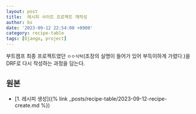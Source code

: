 ```yaml
---
layout: post
title:  레시피 사이트 프로젝트 재작성
author: bs
date: '2023-09-12 22:54:00 +0900'
category: recipe-table
tags: [Django, project]
---
```


부트캠프 최종 프로젝트였던 `ㅇㅇ식탁`(조장의 실명이 들어가 있어 부득이하게 가렸다.)을 DRF로 다시 작성하는 과정을 담는다.

## 원본
- [1. 레시피 생성]({% link _posts/recipe-table/2023-09-12-recipe-create.md %})
